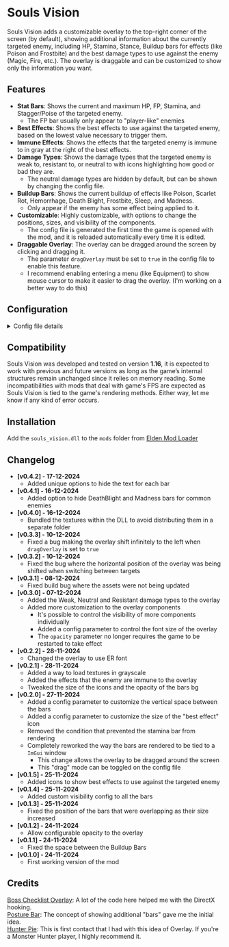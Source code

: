 # Souls Vision
Souls Vision adds a customizable overlay to the top-right corner of the screen (by default), showing additional information about the currently targeted enemy, including HP, Stamina, Stance, Buildup bars for effects (like Poison and Frostbite) and the best damage types to use against the enemy (Magic, Fire, etc.). The overlay is draggable and can be customized to show only the information you want.

## Features
* **Stat Bars**: Shows the current and maximum HP, FP, Stamina, and Stagger/Poise of the targeted enemy.
  * The FP bar usually only appear to "player-like" enemies
* **Best Effects**: Shows the best effects to use against the targeted enemy, based on the lowest value necessary to trigger them.
* **Immune Effects**: Shows the effects that the targeted enemy is immune to in gray at the right of the best effects.
* **Damage Types**: Shows the damage types that the targeted enemy is weak to, resistant to, or neutral to with icons highlighting how good or bad they are.
  * The neutral damage types are hidden by default, but can be shown by changing the config file.
* **Buildup Bars**: Shows the current buildup of effects like Poison, Scarlet Rot, Hemorrhage, Death Blight, Frostbite, Sleep, and Madness.
  * Only appear if the enemy has some effect being applied to it.
* **Customizable**: Highly customizable, with options to change the positions, sizes, and visibility of the components.
  * The config file is generated the first time the game is opened with the mod, and it is reloaded automatically every time it is edited.
* **Draggable Overlay**: The overlay can be dragged around the screen by clicking and dragging it.
  * The parameter `dragOverlay` must be set to `true` in the config file to enable this feature.
  * I recommend enabling entering a menu (like Equipment) to show mouse cursor to make it easier to drag the overlay. (I'm working on a better way to do this)

## Configuration
<details>
<summary>Config file details</summary>
The first time the game opens with the mod it will generate a default sv_config.json placing the bars at the top-right of the screen. Every time the config file is edited, it will be reloaded automatically.

### Fields
* **`dragOverlay`**: *bool* - If set to `true`, the overlay can be dragged around the screen by clicking and dragging it.
* **`debug`**: *bool* - Enables or disables debug mode. If set to `true`, a console window will open with the game, showing the same information as the one found in the `souls_vision.log`.
* **`opacity`**: *float* - Opacity of the overlay, from 0.0 (fully transparent) to 1.0 (fully opaque). This option requires the game to be restarted to take effect.
* **`bestEffects`**: *int* - How many of the best effects to show on the overlay. The effects are sorted (left to right) by the lowest value necessary to trigger them. Default is `2`.
* **`bestEffectIconSize`**: *int* - Size of the best effect icons. Default is `33`.
* **`dmgTypeIconSize`**: *int* - Size of the damage type icons. Default is `30`.
* **`fontSize`**: *float* - Font size of the text displayed on the bars. Default is `18.0`.
* **`statBarSpacing`**: *int* - Spacing between the bars, the space used around the "bestEffect" will be half of this. Default is `0`.
* **`maxEffectBars`**: *int* - Maximum number of effect bars to show. Default is `7`.
* **`hideBlightMadness`**: *bool* - If set to `true`, the Death Blight and Madness bars will be hidden for common enemies. Default is `false`.
* **`statBar`**: *object* - Configuration related to the bars.
    * **`position`**: *object* - Determines the bar’s on-screen position from top-left to bottom-right.
        * **`x`**: *int* - Horizontal position of the bar in pixels.
        * **`y`**: *int* - Vertical position of the bar in pixels.
    * **`size`**: *object* - Defines the bar’s dimensions.
        * **`width`**: *int* - Width of the bar in pixels.
        * **`height`**: *int* - Height of the bar in pixels.
    * **`hideText`**: *bool* - If set to `true`, hides the text displayed on the bar (e.g. “90/219”).
* **`components`**: *object* - Configuration for the visibility of the bars. All the bars are visible by default.
  * **`hp`|`fp`|`stamina`|`stagger`|`poison`|`scarletRot`|`hemorrhage`|`deathBlight`|`frostbite`|`sleep`|`madness`**: *object* - Bar configuration.
    * **`visible`**: *bool* - If set to `false`, the bar will be hidden. Default is `true`.
    * **`hideText`**: *bool* - If set to `true`, hides the text displayed on the bar (e.g. “90/219”).
  * **`bestEffects`**: *bool* - If set to `false`, the Best Effects against the enemy will be hidden. Default is `true`.
  * **`immuneEffects`**: *bool* - If set to `false`, the effects that the enemy is immune to will be hidden. Default is `true`.
  * **`dmgTypes`**: *bool* - If set to `false`, the Damage Type information will be hidden. Default is `true`.
  * **`neutralDmgTypes`**: *bool* - If set to `true`, the Neutral Damage Type information will be shown. Default is `false`.
</details>

## Compatibility
Souls Vision was developed and tested on version **1.16**, it is expected to work with previous and future versions as long as the game’s internal structures remain unchanged since it relies on memory reading. Some incompatibilities with mods that deal with game's FPS are expected as Souls Vision is tied to the game's rendering methods. Either way, let me know if any kind of error occurs.

## Installation
Add the `souls_vision.dll` to the `mods` folder from [Elden Mod Loader](https://www.nexusmods.com/eldenring/mods/117)

## Changelog
* **[v0.4.2] - 17-12-2024**
  * Added unique options to hide the text for each bar
* **[v0.4.1] - 16-12-2024**
  * Added option to hide DeathBlight and Madness bars for common enemies
* **[v0.4.0] - 16-12-2024**
  * Bundled the textures within the DLL to avoid distributing them in a separate folder
* **[v0.3.3] - 10-12-2024**
  * Fixed a bug making the overlay shift infinitely to the left when `dragOverlay` is set to `true`
* **[v0.3.2] - 10-12-2024**
  * Fixed the bug where the horizontal position of the overlay was being shifted when switching between targets
* **[v0.3.1] - 08-12-2024**
  * Fixed build bug where the assets were not being updated
* **[v0.3.0] - 07-12-2024**
  * Added the Weak, Neutral and Resistant damage types to the overlay
  * Added more customization to the overlay components
    * It's possible to control the visibility of more components individually
    * Added a config parameter to control the font size of the overlay
    * The `opacity` parameter no longer requires the game to be restarted to take effect
* **[v0.2.2] - 28-11-2024**
  * Changed the overlay to use ER font
* **[v0.2.1] - 28-11-2024**
  * Added a way to load textures in grayscale
  * Added the effects that the enemy are immune to the overlay
  * Tweaked the size of the icons and the opacity of the bars bg
* **[v0.2.0] - 27-11-2024**
  * Added a config parameter to customize the vertical space between the bars
  * Added a config parameter to customize the size of the "best effect" icon
  * Removed the condition that prevented the stamina bar from rendering
  * Completely reworked the way the bars are rendered to be tied to a `ImGui` window
    * This change allows the overlay to be dragged around the screen
    * This "drag" mode can be toggled on the config file
* **[v0.1.5] - 25-11-2024**
  * Added icons to show best effects to use against the targeted enemy
* **[v0.1.4] - 25-11-2024**
  * Added custom visibility config to all the bars
* **[v0.1.3] - 25-11-2024**
  * Fixed the position of the bars that were overlapping as their size increased
* **[v0.1.2] - 24-11-2024**
  * Allow configurable opacity to the overlay
* **[v0.1.1] - 24-11-2024**
  * Fixed the space between the Buildup Bars
* **[v0.1.0] - 24-11-2024**
  * First working version of the mod

## Credits  
[Boss Checklist Overlay](https://www.nexusmods.com/eldenring/mods/3859): A lot of the code here helped me with the DirectX hooking.</br>
[Posture Bar](https://www.nexusmods.com/eldenring/mods/3405): The concept of showing additional "bars" gave me the initial idea.</br>
[Hunter Pie](https://www.nexusmods.com/monsterhunterrise/mods/181): This is first contact that I had with this idea of Overlay. If you're a Monster Hunter player, I highly recommend it.</br>
